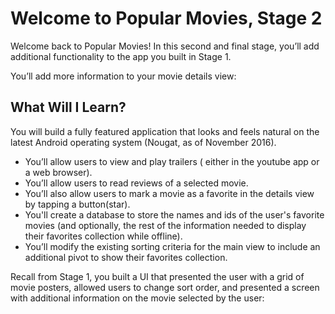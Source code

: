 # Welcome to Popular Movies, Stage 2

Welcome back to Popular Movies! In this second and final stage, you’ll add additional functionality to the app you built in Stage 1.

You’ll add more information to your movie details view:



## What Will I Learn?

You will build a fully featured application that looks and feels natural on the latest Android operating system (Nougat, as of November 2016).

* You’ll allow users to view and play trailers ( either in the youtube app or a web browser).
* You’ll allow users to read reviews of a selected movie.
* You’ll also allow users to mark a movie as a favorite in the details view by tapping a button(star).
* You'll create a database to store the names and ids of the user's favorite movies (and optionally, the 
 rest of the information needed to display their favorites collection while offline).
* You’ll modify the existing sorting criteria for the main view to include an additional pivot to show their favorites collection.

Recall from Stage 1, you built a UI that presented the user with a grid of movie posters, allowed users to change sort order, and presented a screen with additional information on the movie selected by the user:

